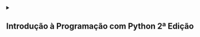 <details>
  <summary>
    <h2>Introdução à Programação com Python 2ª Edição</h2>
  </summary>

  <details>
    <summary>
      <h3>Capítulo 3: Variáveis e Entrada de Dados</h3>
    </summary>

  #### Exercício 3.7: Faça um programa que peça dois números inteiros. Imprima a soma desses dois números na tela.

  <details>
    <summary><h4>Resposta</h4></summary>
    
```python
numero1 = int(input("Digite o primeiro número: "))

numero2 = int(input("Digite o segundo número: "))

total = numero1 + numero2

print("A soma de %d + %d é igual a %d" % (numero1, numero2, total))
```

  </details>

  <br>

  #### Exercício 3.8: Escreva um programa que leia um valor em metros e o exiba convertido em milímetros.

  <details>
    <summary><h4>Resposta</h4></summary>
  
```python
valorMetro = float(input("Digite o valor para ser convertido em milímetros: "))

valorMilimetro = valorMetro * 1000

print("O valor de %.2f metro(s) é equivalente à %d milímetro(s)" %(valorMetro, valorMilimetro))
```

  </details>

  <br>

  #### Exercício 3.9: Escreva um programa que leia a quantidade de dias, horas, minutos e segundos do usuário. Calcule o total em segundos.

  <details>
    <summary><h4>Resposta</h4></summary>
    
```python
dias = int(input("Digite a quantidade de dia: "))

horas = int(input("Digite a quantidade de horas: "))

minutos = int(input("Digite a quantidade de minutos: "))

segundos = int(input("Digite a quantidade de segundos: "))

horas = dias * 24 + horas

minutos = horas * 60 + minutos

segundos = minutos * 60 + segundos

print("%d dia(s) dura ao equivalente à %d segundos" % (dias, segundos))
```

  </details>

  <br>
  
  #### Exercício 3.10: Faça um programa que calcule o aumento de um salário. Ele deve solicitar o valor do salário e a porcentagem do aumento. Exiba o valor do aumento e do novo salário.

  <details>
    <summary><h4>Resposta</h4></summary>
    
```python
salario = float(input("digite o salário recebido anualmente: "))

porcentagem = float(input("qual a porcentagem de aumento? "))

aumento = (porcentagem / 10) * (salario / 10)

total = salario + aumento

print("com um salario inicial de R$ %.2f e um aumento de R$ %.2f, o funcionario passará à receber R$ %.2f" % (salario, aumento, total))
```

  </details>

  <br>
  
  #### Exercício 3.11: Faça um programa que solicite o preço de uma mercadoria e o percentual de desconto. Exiba o valor do desconto e o preço a pagar.

  <details>
    <summary><h4>Resposta</h4></summary>
    
```python
precoMercadoria = float(input("Digite o preço da mercadoria: "))

desconto = float(input("Digite a pocentagem de desconto: "))

valorDesconto = (desconto / 10 ) * (precoMercadoria / 10)

precoTotal = precoMercadoria - valorDesconto

print("O valor do desconto é de R$ %.2f. E o preço à pagar é de R$ %.2f" % (valorDesconto, precoTotal))
```

  </details>

  <br>
  
  #### Exercício 3.12 Escreva um programa que calcule o tempo de uma viagem de carro. Pergunte a distância a percorrer e a velocidade média esperada para a viagem.

  <details>
    <summary><h4>Resposta</h4></summary>
    
```python
distancia = float(input("Qual foi a distância percorrida em kilômetros? "))

velocidadeMedia = float(input("Digite a velocidade média: "))

tempo = distancia / velocidadeMedia

print("O tempo necessário para a viagem foi de %.1f hora(s)" % tempo)
```

  </details>

  <br>
  
  #### Exercício 3.13 Escreva um programa que converta uma temperatura digitada em °C em °F.

  <details>
    <summary><h4>Resposta</h4></summary>
    
```python
celsius = float(input("Digite a temperatura para ser convertida de celsius para fahrenheit: "))

fahrenheit = (celsius * 1.8) + 32

print("A temperatura em %.1f° celsius equivale à %.1f° fahrenheit" % (celsius, fahrenheit))

fahrenheit = float(input("Digite a temperautra para ser convertida de fahrenheit para celsius: "))

celsius = (fahrenheit - 32) / 1.8

print("A temperatura em %.1f° fahrenheit equivale à %.1f° celsius" % (fahrenheit, celsius))
```

  </details>
  
  <br>

  #### Exercício 3.14: Escreva um programa que pergunte a quantidade de km percorridos por um carro alugado pelo usuário, assim como a quantidade de dias pelos quais o carro foi alugado. Calcule o preço a pagar, sabendo que o carro custa R$ 60 por dia e R$ 0,15 por km rodado.

  <details>
    <summary><h4>Resposta</h4></summary>

```python
kilometrosPercorridos = float(input("Quantos kilômetros foram percorridos com o carro? "))

diasAlugados = int(input("Por quantos dias o carro foi alugado? "))

diariaAluguel = 60 * diasAlugados

custoKilometro = 0.15 * kilometrosPercorridos

custoTotalAluguel = diariaAluguel + custoKilometro

print("O custo total do aluguel foi de R$ %.2f, por um carro que foi alugado por %d dias e com %.1f kilômetros percorridos" % (custoTotalAluguel, diasAlugados, kilometrosPercorridos))
```

  </details>

  <br>

  #### Exercício 3.15: Escreva um programa para calcular a redução do tempo de vida de um fumante. Pergunte a quantidade de cigarros fumados por dia e quantos anos ele já fumou. Considere que um fumante perde 10 minutos de vida a cada cigarro, calcule quantos dias de vida um fumante perderá. Exiba o total em dias.

  <details>
    <summary><h4>Resposta</h4></summary>
    
```python
cigarrosDia = int(input("Quantos cigarros você fumou por dia? "))

cigarrosAnos = int(input("Por quantos anos você fomou? "))

cigarrosTotal = 365 * cigarrosAnos * cigarrosDia

diasPerdidos = cigarrosTotal * 10 / 60 / 24

print("Você já perdeu %d dias fumando %d cigarro(s) por dia, por %d anos" % (diasPerdidos, cigarrosDia, cigarrosAnos))
```
  
  </details>

  <br>
    
  </details>

  <details>
    <summary>
      <h3>Capítulo 4: Condições</h3>
    </summary>
  
  #### Exercício 4.2: Escreva um programa que pergunte a velocidade do carro de um usuário. Caso ultrapasse 80 km/h, exiba uma mensagem dizendo que o usuário foi multado. Nesse caso, exiba o valor da multa, cobrando R$ 5 por km acima de 80 km/h.

  <details>
    <summary><h4>Resposta</h4></summary>

```python
velocidade = int(input("Qual a velocidade do veículo? "))

if velocidade > 80:

    multa = (velocidade - 80) * 5

    print("O condutor foi multado em R$ %.2f por estar %.0f quilômetro(s) acima do limite de velodade" % (multa, velocidade - 80))

if velocidade <= 80:

    print("O condutor não foi multado por estar dentro do limite de velocidade")
```

  </details>

  <br>

  #### Exercício 4.3: Escreva um programa que leia três números e que imprima o maior e o menor.

  <details>
    <summary><h4>Resposta</h4></summary>
  
```python
numero1 = int(input("Digite o primeiro número: "))

numero2 = int(input("Digite o segundo número: "))

numero3 = int(input("Digite o terceiro número: "))

if numero1 > numero2 > numero3:

    print("%d, %d" % (numero1, numero3))

if numero1 > numero3 > numero2:

    print("%d, %d" % (numero1, numero2))

if numero2 > numero1 > numero3:

    print("%d, s%d" % (numero2, numero3))

if numero2 > numero3 > numero1:

    print("%d, r%d" % (numero2, numero1))

if numero3 > numero2 > numero1:

    print("%d, t%d" % (numero3, numero1))

if numero3 > numero1 > numero2:

    print("%d, u%d" % (numero1, numero2))
```

  </details>

  <br>
  
  #### Exercício 4.4: Escreva um programa que pergunte o salário do funcionário e calcule o valor do aumento. Para salários superiores a R$ 1.250,00, calcule um aumento de 10%. Para os inferiores ou iguais, de 15%.

  <details>
    <summary><h4>Resposta</h4></summary>
  
```python
salario = float(input("Qual o seu salário? "))

if salario > 1250:

    aumento1 = salario / 10

    salarioFinal = salario + aumento1

    print("O salário  de R$ %.2f passará a ser de R$ %.2f, com um aumento de R$ %.2f" % (salario, salarioFinal, aumento1))

else:

    if salario <= 1250:

        aumento1 = salario * 0.15

        salarioFinal = salario + aumento1

        print("O salário de R$ %.2f passará a ser de R$ %.2f, com um aumento de R$ %.2f" % (salario, salarioFinal, aumento1))
```

  </details>

  <br>

  #### Exercício 4.6: Escreva um programa que pergunte a distância que um passageiro deseja percorrer em km. Calcule o preço da passagem, cobrando R$ 0,50 por km   para viagens de até de 200 km, e R$ 0,45 para viagens mais longas.

  <details>
    <summary><h4>Resposta</h4></summary>
    
```python
distancia = float(input("Qual a distância que irá percorrer? "))

if distancia <= 200:

    passagem = distancia * 0.50

    print("Com uma distância inferior à 200 kilômetros o passageiro irá pagar R$ %.2f pela distância de %.2f kilômetros percorridos"%(passagem, distancia))

else:

    passagem = distancia * 0.45

    print("Com uma distância superior à 200 kilômetros o passageiro irá pagar R$ %.2f pela distância de %.2f kilômetros percorridos"%(passagem, distancia))
```
  </details>

  <br>

  #### Exercício 4.8:

  <details>
    <summary><h4>Resposta</h4></summary>
    
```python
numero1 = float(input("Digite o primeiro valor: "))

print("Digite 1 para somar")

print("Digite 2 para subtrair")

print("Digite 3 para multiplicar")

print("Digite 4 para dividir")

print()

operadores = input("Qual operador deseja utilizar na operação? ")

print()

numero2 = float(input("Digite o segundo valor: "))

print()

if operadores == "1":

    soma = numero1 + numero2

    print("O resultado da soma entre %.1f e %.1f é %.1f" % (numero1, numero2, soma))

elif operadores == "2":

    soma = numero1 - numero2

    print("O resultado da subtração entre %.1f e %.1f é %.1f" % (numero1, numero2, soma))

elif operadores == "3":

    soma = numero1 * numero2

    print("O resultado da multiplicação entre %.1f e %.1f é %.1f" % (numero1, numero2, soma))

elif operadores == "4":

    soma = numero1 / numero2

    print("O resultado da divisão entre %.1f e %.1f é %.1f" % (numero1, numero2, soma))

elif operadores != 1 and operadores != 2 and operadores != 3 and operadores != 4:

    print("Digite um número entre 1 e 4 para concluir a operação")
```

  </details>

  <br>

  #### Exercício 4.9: Escreva um programa para aprovar o empréstimo bancário para compra de uma casa. O programa deve perguntar o valor da casa a comprar, o salário e a quantidade de anos a pagar. O valor da prestação mensal não pode ser superior a 30% do salário. Calcule o valor da prestação como sendo o valor da casa a comprar dividido pelo número de meses a pagar.

  <details>
    <summary><h4>Resposta</h4></summary>
    
```python
valorCasa = float(input("Qual o valor da casa? "))

salario = float(input("Qual o seu salário? "))

anos = int(input("Irá pagar em quantos anos? "))

anos *= 12

parcelasMensais = valorCasa / anos

porcentagem = salario / 100 * 30

if valorCasa / anos  < porcentagem:

    print("O usuário poderá contratar o financiamento, pois parcela não é superior a um terço de sua renda mensal. As parcelas serão de R$ %.2f" % parcelasMensais)

else:

    print("O usuário não poderá contratar o financiamento, pois parcela é superior a um terço de sua renda mensal. As parcelas seriam de R$ %.2f" % parcelasMensais)
```

  </details>

  <br>
  
  #### Exercício 4.10: Escreva um programa que calcule o preço a pagar pelo fornecimento de energia elétrica. Pergunte a quantidade de kWh consumida e o tipo de instalação: R para residências, I para indústrias e C para comércios. Calcule o preço a pagar de acordo com a tabela a seguir:

  ##### Preço por tipo e faixa de consumo

  |**Tipo**  |**Faixa(kWh)**  |**Preço**  |
  |------|---------------|--------- |
  |Residencial  |Até 500 | R$ 0,40  |
  |      |Acima de 500   | R$ 0,65  |
  |Comercial  |Até 1000  | R$ 0,55  |
  |      |Acima de 1000  | R$ 0,60  |
  |Industrial  |Até 5000 | R$ 0,55  |
  |      |Acima de 5000  | R$ 0,60  |

 <details>
    <summary><h4>Resposta</h4></summary>
   
```python
print("Digite 1 para residências")

print("Digite 2 para comércios")

print("Digite 3 para indústrias")

tipo = int(input("Qual o tipo de instalação? "))

if tipo == 1:

    consumo = float(input("Quanto foi consumido? "))

    if consumo <= 500:

        faixa = consumo * 0.40

        print("A quantidade consumida custou R$ %.2f" % faixa)

    elif consumo > 500:

        faixa = consumo * 0.65

        print("A quantidade consumida custou R$ %.2f" % faixa)

elif tipo == 2:

    consumo = float(input("Quanto foi consumido? "))

    if consumo <= 1000:

        faixa = consumo*0.55

        print("A quanidade consumida custou R$ %.2f" % faixa)

    elif consumo > 1000:

        faixa = consumo*0.60

        print("A quantidade consumida custou R$ %.2f" % faixa)

elif tipo == 3:

    consumo = float(input("Quanto foi consumido? "))

    if consumo <= 5000:

        faixa = consumo*0.55

        print("A quantidade consumida custou %.2f" % faixa)

    elif consumo > 5000:

        faixa = consumo*0.60

        print("A quantidade consumida custou %.2f" % faixa)

else:

    print("Digite um valor entre 1 e 3 para proseguir para o próximo menu")
```

  </details>

  <br>

  </details>

  <details>
    <summary>
      <h3>Capítulo 5: Repetições</h3>
    </summary>
    
  <br>
    
  #### Exercício 5.1-2:

  <details>
    <summary><h4>Resposta</h4></summary>
    
```python
contador1 = 0

while contador1 != 4:

    print(contador1)

    contador1 += 1


contador2 = 0

while contador2 != 51:

    print(contador2)

    contador2 += 1


contador3 = 50

while contador3 != 101:

    print(contador3)

    contador3 += 1
```

  </details>

  <br>

  #### Exercício 5.3: Faça um programa para escrever a contagem regressiva do lançamento de um foguete. O programa deve imprimir '10, 9, 8, ..., 1, 0 e Fogo!' na tela.

  <details>
    <summary><h4>Resposta</h4></summary>
    
```python
contador = 1

contagem = 11

while contador != 0:

    while contagem != 1:

        contagem -= 1

        print(contagem)

    print("Fogo!")

    contador = int(input("Digite 0 para interromper a execução: "))
```

  </details>

  <br>
  
  #### Exercício 5.4: Modifique o programa anterior para imprimir de 1 até o número digitado pelo usuário, mas, dessa vez, apenas os números ímpares.

  <details>
    <summary><h4>Resposta</h4></summary>
    
```python
contador1 = 1

while contador1 != 0:

    valorInicial = int(input("Digite o valor inicial: "))

    if valorInicial != 1:

        print("Número incorreto")

        continue

    else:

        valorFinal = int(input("Digite o valor final: "))

        while valorInicial < valorFinal:

            print(valorInicial)

            valorInicial += 2

        print()

        contador1 = int(input("Digite 0 para interromper a execução: "))
```

  </details>

  <br>
  
  #### Exercício 5.5: Reescreva o programa anterior para escrever os 10 primeiros múltiplos de 3.

  <details>
    <summary><h4>Resposta</h4></summary>
    
```python
for contador in range(1, 11):

    print(contador * 3)
```

  </details>

  <br>
  
  #### Exercício 5.6: Altere o programa anterior para exibir os resultados no mesmo formato de uma tabuada: 2x1 = 2, 2x2=4, ...

  <details>
    <summary><h4>Resposta</h4></summary>
    
```python
for contador in range(1, 11):

    print(contador * 2)
```

  </details>

  <br>

  #### Exercício 5.7: Modifique o programa anterior de forma que o usuário também digite o início e o fim da tabuada, em vez de começar com 1 e terminar com 10.

  <details>
    <summary><h4>Resposta</h4></summary>
    
```python
contador = 0

while contador != 1:

    inicioTabuada = int(input("Digite o valor inicial da tabuada: "))
    
    fimTabuada = int(input("Digite o valor final da tabuada: "))
    
    for contador in range(inicioTabuada, fimTabuada + 1):
    
        print(contador * 2)
        
    print()

    contador = int(input("Digite 0 para interromper a execução: "))
```

  </details>

  <br>

  #### Exercício 5.8: Escreva um programa que leia dois números. Imprima o resultado da multiplicação do primeiro pelo segundo. Utilize apenas os operadores de soma e subtração para calcular o resultado. Lembre-se de que podemos entender a multiplicação de dois números como somas sucessivas de um deles. Assim, 4 × 5 = 5 + 5 + 5 + 5 = 4 + 4 + 4 + 4 + 4.

  <details>
    <summary><h4>Resposta</h4></summary>
    
```python
contador = 1

resultado = 0

while contador != 0:

    valor1 = int(input("Digite um valor: "))

    valor2 = int(input("Digite outro valor: "))

    for contador2 in range(0, valor2):

        print("%d + %d = %d" % (resultado, valor1, resultado + valor1))

        resultado += valor1

    print()

    contador = int(input("Digite 0 para interromper a execução: "))
```

  </details>

  <br>

  #### Exercício 5.9: Escreva um programa que leia dois números. Imprima a divisão inteira do primeiro pelo segundo, assim como o resto da divisão. Utilize apenas os operadores de soma e subtração para calcular o resultado. Lembre-se de que podemos entender o quociente da divisão de dois números como a quantidade de vezes que podemos retirar o divisor do dividendo. Logo, 20 ÷ 4 = 5, uma vez que podemos subtrair 4 cinco vezes de 20.

  <details>
    <summary><h4>Resposta</h4></summary>
    
```python
contador1 = 1

while contador1 != 0:

    restoInteiro = 0

    resto = 0

    valor1 = float(input("Digite o primeiro valor: "))

    valor2 = float(input("Digite o segundo valor: "))

    if valor1 == 0 or valor2 == 0:

        print("Divisão por zero inválida")

        print()

        continue
        
    else:

        if valor1 == valor2:
    
            restoInteiro = 1
    
            print()
    
        elif valor1 > valor2:
    
            while valor2 + resto < valor1:
    
                restoInteiro += 1
    
                resto += valor2
    
            resto = valor1 - resto
    
        else:
    
            while valor1 + resto < valor2:
    
                resto += valor1
    
            while resto != valor2:
    
                resto += 1
    
        print("O resto inteiro da divisão entre %.1f e %.1f é: %.1f. E o resto da divisão é: %.1f" % (valor1, valor2, restoInteiro, resto))
    
        print()
    
        contador1 = int(input("Digite 0 para interromper a execução: "))
    
        print()
```

  </details>

  <br>

  #### Exercício 5.10: Modifique o programa da listagem 5.10 para que aceite respostas com letras maiúsculas e minúsculas em todas as questões.

  <details>
    <summary><h4>Resposta</h4></summary>
    
```python
contador = 1

while contador != 0:

    pontos = 0

    for questao in range (1, 4):

        resposta = input("Digite a reposta da questao %d : " % questao)

        if questao == 1 and resposta == "b" or resposta == "B":

            pontos = pontos + 1

        elif questao == 2 and resposta == "a" or resposta == "A":

            pontos = pontos + 1

        elif questao == 3 and resposta == "d" or resposta == "D":

            pontos = pontos + 1

        questao += 1

        print("O aluno fez %d pontos(s)" % pontos)

    print()

    contador = int(input("Digite 0 para interromper a execução: "))

    print()
```

  </details>

  <br>
  
  #### Exercício 5.11-12: Escreva um programa que pergunte o depósito inicial e a taxa de juros de uma poupança. Exiba os valores mês a mês para os 24 primeiros meses. Escreva o total ganho com juros no período.
  
  <details>
    <summary><h4>Resposta</h4></summary>

```python
contador1 = 1

while contador1 != 0:

    depositoInicial = float(input("Qual o valor do depósito inicial na conta? "))

    depositoMensal = float(input("Qual o valor depositado mensalmente? "))

    taxaJuros = float(input("Qual a taxa de juros anual da poupança no período? "))

    periodo = int(input("Digite a quantidade de meses do rendimento: "))

    print()

    ganhoTotal = depositoInicial

    ganhoJuros = 0

    for contador2 in range(1, periodo + 1):

        ganhoTotal += ganhoTotal / 100 * taxaJuros / 12

        ganhoJuros += ganhoTotal / 100 * taxaJuros / 12

        print("O valor na conta no %d° mês era de %.2f. Com uma taxa de %.2f por cento, gerou o valor de R$ %.2f em juros" % (contador2, ganhoTotal, taxaJuros, ganhoJuros))

        ganhoTotal += depositoMensal

    ganhoTotal = 0

    print()

    contador1 = int(input("Digite 0 para interromper a execução: "))

    print()
```

  </details>

  <br>

  #### Exercício 5.13: Escreva um programa que pergunte o valor inicial de uma dívida e o juro mensal. Pergunte também em quantos meses será pago. Imprima o valor mensal de pagamaneto, o total pago e o total de juros pago.

  <details>
    <summary><h4>Resposta</h4></summary>
    
```python
contador1 = 1

pagamentoMensal = 0

while contador1 != 0:

    valorInicial = float(input("Qual o valor inicial da dívida? "))

    jurosMensal = float(input("Qual o juros mensal? "))

    tempoPagamento = int(input("Qual será o número de parcelas? "))

    dividaTotal = valorInicial

    for contadorDivida in range(1, tempoPagamento + 1):

        dividaTotal += dividaTotal / 100 * jurosMensal

    pagamentoMensal = dividaTotal / tempoPagamento

    print()

    print("O pagamento da dívida de R$ %.2f foi feita em %d meses com um valor de R$ %.2f" % (dividaTotal, tempoPagamento, pagamentoMensal))

    print()

    contador1 = int(input("Digite 0 para interromper a execução: "))

    pagamentoMensal = 0

    dividaTotal = 0

    print()
```

  </details>

  <br>
  
  #### Exercício 5.14: Escreva um programa que leia números inteiros do teclado. O programa deve ler os números até que o usuário digite 0 (zero). No final da execução, exiba a quantidade de números digitados, assim como a soma e a média aritmética.

  <details>
    <summary><h4>Resposta</h4></summary>
  
```python
contador = 1

while contador != 0:

    valor = 1

    contador1 = 0

    contador2 = 0

    mediaValor = 0

    while True:

        valor = int(input("Digite um número ou digite 0 para interromper: "))

        contador1 += valor

        contador2 += 1

        if valor == 0 and contador2 == 1:

            print("A iteração parou e não foi realizado nenhum cálculo")

            break

        else:

            if valor == 0:

                contador2 -= 1

                mediaValor = contador1 / contador2

                print()

                print("A iteração parou por ter digitado o número %d" % valor)

                print("A média das somas dos números digitados é: %.2f E o valor total da soma é: %d" % (mediaValor, contador1))

                break

    print()

    contador = int(input("Digite 0 para interromper a execução: "))

    print()
```

  </details>

  <br>

  #### Exercício 5.15: Escreva um programa para controlar uma pequena máquina registradora. Você deve solicitar ao usuário que digite o código do produto e a quantidade comprada. Utilize a tabela de códigos abaixo para obter o preço de cada produto:

  |**Código**|**Preço**|
  |----------|---------|
  |1         | R$ 0,50 |
  |2         | R$ 1,00 |
  |3         | R$ 4,00 |
  |5         | R$ 7,00 |
  |9         | R$ 8,00 |

  #### Seu programa deve exibir o total das compras depois que o usuário digitar 0. Qualquer outro código deve gerar a mensagem de erro “Código inválido”.

  <details>
    <summary><h4>Resposta</h4></summary>

```python
contador1 = 1

while contador1 != 0:

    total = 0

    codigoProduto = 1

    while codigoProduto != 0:

        print()

        print("Se não deseja nenhum produto digite o valor 0")

        print()

        print("código 1, referente ao produto A; com valor de R$ 0,50")

        print()

        print("código 2, referente ao produto B; com valor de R$ 1,00")

        print()

        print("código 3, referente ao produto C; com valor de R$ 4,00")

        print()

        print("código 5, referente ao produto E, com valor de R$ 7,00")

        print()

        print("código 9, referente ao produto I; com valor de R$ 8,00")

        print()

        codigoProduto = float(input("Digite o código do produto desejado: "))

        if codigoProduto == 0:

            print()

            print("O valor total das compras foi de R$ %.2f" % total)

            break

        else:

            quantidadeProduto = int(input(f"Digite a quantidade desejada do produto {codigoProduto:.{0}f} "))

            if codigoProduto == 1:

                total += quantidadeProduto * 0.5

            elif codigoProduto == 2:

                total += quantidadeProduto * 1

            elif codigoProduto == 3:

                total += quantidadeProduto * 4

            elif codigoProduto == 5:

                total += quantidadeProduto * 7

            elif codigoProduto == 9:

                total += quantidadeProduto * 8

            elif codigoProduto != 0 or codigoProduto != 1 or codigoProduto != 2 or codigoProduto != 3 or codigoProduto != 5 or codigoProduto != 9:

                print("Valor incorreto digitado")

                continue

            print("O valor atual das compras é R$ %.2f:" % total)

    print()

    contador1 = int(input("Digite 0 para interromper a execução: "))
```

  </details>

  <br>

  #### Exercício 5.16-21:

  <details>
    <summary><h4>Resposta</h4></summary>

```python

```

  </details>

  <br>

  #### Exercício 5.22: Escreva um programa que exiba uma lista de opções (menu): adição, subtração, divisão, multiplicação e sair. Imprima a tabuada da operação escolhida. Repita até que a opção saída seja escolhida. 

  <details>
    <summary><h4>Resposta</h4></summary>
    
```python
contador1 = 1

while contador1 != 0:

    print("Escolha dentre as opções abaixo: ")

    print()

    print("Digite 1 para somar: ")

    print("Digite 2 para subtrair: ")

    print("Digite 3 para dividir: ")

    print("Digite 4 para multiplicar: ")

    print()

    mathOperator = int(input("Digite o valor correspondente para a operação desejada: "))

    print()

    if mathOperator != 1 and mathOperator != 2 and mathOperator != 3 and mathOperator != 4:

        print("Opção inexistente")

        continue

    else:

        valor1 = float(input("Digite o primeiro valor: "))

        valor2 = float(input("Digite o segundo valor: "))

        print()

        if mathOperator == 1:

            print("O resultado da soma é: %.1f" % (valor1 + valor2))

        elif mathOperator == 2:

            print("O resultado da subtração é: %.1f" % (valor1 - valor2))

        elif mathOperator == 3:

            print("O resultado da divisão é: %.1f" % (valor1 / valor2))

        elif mathOperator == 4:

            print("O resultado da multiplicação é: %.1f" % (valor1 * valor2))

    print()

    contador1 = int(input("Digite 0 para interromper a execução: "))

    print()
```

  </details>

  <br>

  #### Exercício 5.23-24: Escreva um programa que leia um número e verifique se é ou não um número primo. Para fazer essa verificação, calcule o resto da divisão do número por 2 e depois por todos os números ímpares até o número lido. Se o resto de uma dessas divisões for igual a zero, o número não é primo. Observe que 0 e 1 não são primos e que 2 é o único número primo que é par. Depois Modifique esse mesmo programa de forma a ler um número *n*. Imprima os *n* primeiros números primos.

  <details>
    <summary><h4>Resposta</h4></summary>
    
```python

```

  </details>

  <br>

  #### Exercício 5.25: Escreva um programa que calcule a raiz quadrada de um número. Utilize o método de Newton para obter um resultado aproximado. Sendo *n* o número a obter a raiz quadrada, considere a base b = 2. Calcule *p* usando a fórmula p = (b + (n / b) ) / 2. Agora, calcule o quadrado de *p*. A cada passo, faça  b = p e recalcule *p* usando a fórmula apresentada. Pare quando a diferença absoluta entre *n* e o quadrado de *p* for menor que 0,0001.

  <details>
    <summary><h4>Resposta</h4></summary>
    
```python
contador1 = 1

while contador1 != 0:

    numero = float(input("Digite um número para saber a sua raiz aproximada, utilizando o método Newtoniano: "))

    base = 2

    raizQuadrada = (base + numero / base) / 2

    raizQuadrada = raizQuadrada**2

    while raizQuadrada * raizQuadrada - numero > 0.001:

        base = raizQuadrada

        raizQuadrada = (base + numero / base) / 2

    print("A raiz aproximada de %d é: %.4f" % (numero, raizQuadrada))

    print()

    contador1 = int(input("Digite 0 para interromper a execução: "))

    print()
```

  </details>

  <br>

  #### Exercício 5:26

  <details>
    <summary><h4>Resposta</h4></summary>
    
```python

```
  
  </details>

  <br>
  
  #### Exercício 5:27

  <details>
    <summary><h4>Resposta</h4></summary>
    
```python

```

  </details>

  <br>

  </details>

  <details>
    <summary>
      <h3>Capítulo 6: Listas</h3>
    </summary>


  </details>

  <details>
    <summary>
      <h3>Capítulo 7: Trabalhando com Strings</h3>
    </summary>


  </details>

</details>
